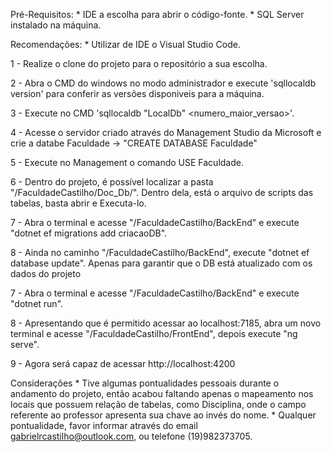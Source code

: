 Pré-Requisitos:
	* IDE a escolha para abrir o código-fonte.
	* SQL Server instalado na máquina.

Recomendações:
	* Utilizar de IDE o Visual Studio Code.

1 - Realize o clone do projeto para o repositório a sua escolha.

2 - Abra o CMD do windows no modo administrador e execute 'sqllocaldb version' para conferir as versões disponiveis para a máquina.

3 - Execute no CMD 'sqllocaldb "LocalDb" <numero_maior_versao>'.

4 - Acesse o servidor criado através do Management Studio da Microsoft e crie a databe Faculdade -> "CREATE DATABASE Faculdade"

5 - Execute no Management o comando USE Faculdade.

6 - Dentro do projeto, é possível localizar a pasta "/FaculdadeCastilho/Doc_Db/". Dentro dela, está o arquivo de scripts das tabelas, basta abrir e Executa-lo.

7 - Abra o terminal e acesse "/FaculdadeCastilho/BackEnd" e execute "dotnet ef migrations add criacaoDB".

8 - Ainda no caminho "/FaculdadeCastilho/BackEnd", execute "dotnet ef database update". Apenas para garantir que o DB está atualizado com os dados do projeto

7 - Abra o terminal e acesse "/FaculdadeCastilho/BackEnd" e execute "dotnet run".

8 - Apresentando que é permitido acessar ao localhost:7185, abra um novo terminal e acesse "/FaculdadeCastilho/FrontEnd", depois execute "ng serve".

9 - Agora será capaz de acessar http://localhost:4200

Considerações
	* Tive algumas pontualidades pessoais durante o andamento do projeto, então acabou faltando apenas o mapeamento nos locais que possuem relação de tabelas, como Disciplina, onde o campo referente ao professor apresenta sua chave ao invés do nome.
	* Qualquer pontualidade, favor informar através do email gabrielrcastilho@outlook.com, ou telefone (19)982373705.